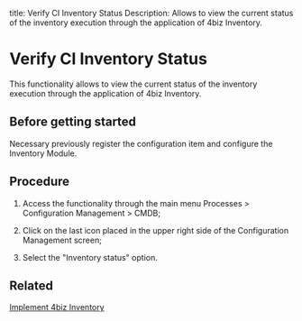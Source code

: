 title: Verify CI Inventory Status
Description: Allows to view the current status of the inventory execution through the application of 4biz Inventory.
# Verify CI Inventory Status

This functionality allows to view the current status of the inventory execution
through the application of 4biz Inventory.

Before getting started
--------------------------

Necessary previously register the configuration item and configure the Inventory Module.

Procedure
-------------

1.  Access the functionality through the main menu Processes \> Configuration
    Management \> CMDB;

2.  Click on the last icon placed in the upper right side of the Configuration
    Management screen;

3.  Select the "Inventory status" option.

Related
----------

[Implement 4biz Inventory](/en-us/4biz-helium/additional-features/add-ons/inventory.html)


